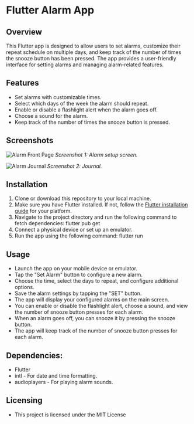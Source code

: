 # Flutter Alarm App

## Overview

This Flutter app is designed to allow users to set alarms, customize their repeat schedule on multiple days, and keep track of the number of times the snooze button has been pressed. The app provides a user-friendly interface for setting alarms and managing alarm-related features.

## Features

- Set alarms with customizable times.
- Select which days of the week the alarm should repeat.
- Enable or disable a flashlight alert when the alarm goes off.
- Choose a sound for the alarm.
- Keep track of the number of times the snooze button is pressed.

## Screenshots
![Alarm Front Page](https://github.com/manvir720s/AlarmJournal/assets/70035337/7b98db42-6986-49a2-82ce-2152046f22f6)
*Screenshot 1: Alarm setup screen.*

![Alarm Journal](https://github.com/manvir720s/AlarmJournal/assets/70035337/b9838869-4de6-4843-b691-8ac1aec03141)
*Screenshot 2: Journal.*

## Installation

1. Clone or download this repository to your local machine.
2. Make sure you have Flutter installed. If not, follow the [Flutter installation guide](https://flutter.dev/docs/get-started/install) for your platform.
3. Navigate to the project directory and run the following command to fetch dependencies: flutter pub get
4. Connect a physical device or set up an emulator.
5. Run the app using the following command: flutter run

## Usage
- Launch the app on your mobile device or emulator.
- Tap the "Set Alarm" button to configure a new alarm.
- Choose the time, select the days to repeat, and configure additional options.
- Save the alarm settings by tapping the "SET" button.
- The app will display your configured alarms on the main screen.
- You can enable or disable the flashlight alert, choose a sound, and view the number of snooze button presses for each alarm.
- When an alarm goes off, you can snooze it by pressing the snooze button.
- The app will keep track of the number of snooze button presses for each alarm.

## Dependencies: 
- Flutter
- intl - For date and time formatting.
- audioplayers - For playing alarm sounds.

## Licensing 
- This project is licensed under the MIT License 

